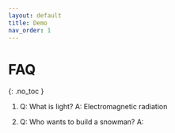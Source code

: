 ```yaml
---
layout: default
title: Demo
nav_order: 1
---
```


# FAQ
{: .no_toc }


1. Q: What is light?
    A: Electromagnetic radiation

2. Q: Who wants to build a snowman?
    A: 
